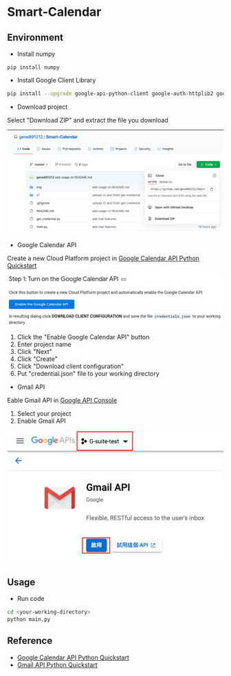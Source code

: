 # Smart-Calendar

## Environment

- Install numpy

```shell
pip install numpy
```

- Install Google Client Library

```sh
pip install --upgrade google-api-python-client google-auth-httplib2 google-auth-oauthlib
```

- Download project

Select "Download ZIP" and extract the file you download

![download-code](img/download-code.png)

- Google Calendar API

Create a new Cloud Platform project in [Google Calendar API Python Quickstart](https://developers.google.com/calendar/quickstart/python)

![Calendar API quick start](img/calendar-api.png)

1. Click the "Enable Google Calendar API" button
2. Enter project name
3. Click "Next"
4. Click "Create"
5. Click "Download client configuration"
6. Put "credential.json" file to your working directory

- Gmail API

Eable Gmail API in [Google API Console](https://console.developers.google.com/apis/library/gmail.googleapis.com?q=gmail)

1. Select your project
2. Enable Gmail API

![select project](img/select-project.png)

## Usage

- Run code

```sh
cd <your-working-directory>
python main.py
```

## Reference

- [Google Calendar API Python Quickstart](https://developers.google.com/calendar/quickstart/python)
- [Gmail API Python Quickstart](https://developers.google.com/gmail/api/quickstart/python)
